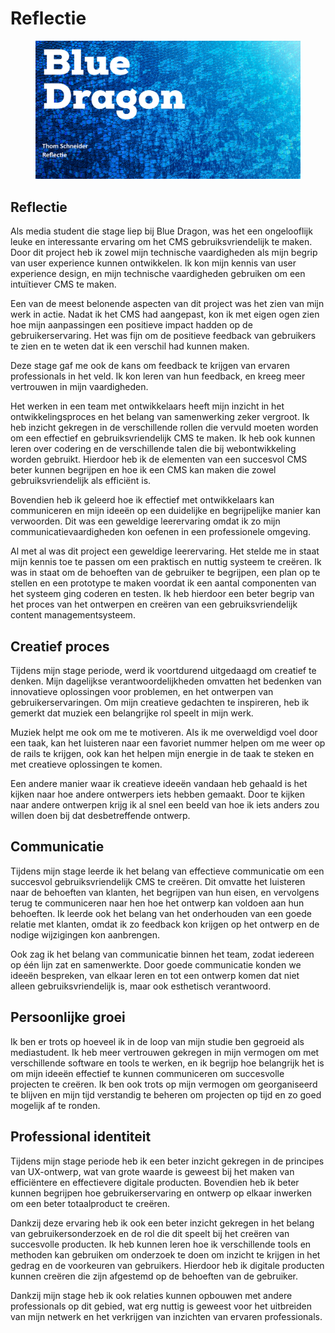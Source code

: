 # Reflectie

<figure><img src="../.gitbook/assets/vakreflectie.png" alt=""><figcaption></figcaption></figure>

## Reflectie

Als media student die stage liep bij Blue Dragon, was het een ongelooflijk leuke en interessante ervaring om het CMS gebruiksvriendelijk te maken. Door dit project heb ik zowel mijn technische vaardigheden als mijn begrip van user experience kunnen ontwikkelen. Ik kon mijn kennis van user experience design, en mijn technische vaardigheden gebruiken om een intuïtiever CMS te maken.

Een van de meest belonende aspecten van dit project was het zien van mijn werk in actie. Nadat ik het CMS had aangepast, kon ik met eigen ogen zien hoe mijn aanpassingen een positieve impact hadden op de gebruikerservaring. Het was fijn om de positieve feedback van gebruikers te zien en te weten dat ik een verschil had kunnen maken.

Deze stage gaf me ook de kans om feedback te krijgen van ervaren professionals in het veld. Ik kon leren van hun feedback, en kreeg meer vertrouwen in mijn vaardigheden. &#x20;

Het werken in een team met ontwikkelaars heeft mijn inzicht in het ontwikkelingsproces en het belang van samenwerking zeker vergroot. Ik heb inzicht gekregen in de verschillende rollen die vervuld moeten worden om een effectief en gebruiksvriendelijk CMS te maken. Ik heb ook kunnen leren over codering en de verschillende talen die bij webontwikkeling worden gebruikt. Hierdoor heb ik de elementen van een succesvol CMS beter kunnen begrijpen en hoe ik een CMS kan maken die zowel gebruiksvriendelijk als efficiënt is.

Bovendien heb ik geleerd hoe ik effectief met ontwikkelaars kan communiceren en mijn ideeën op een duidelijke en begrijpelijke manier kan verwoorden. Dit was een geweldige leerervaring omdat ik zo mijn communicatievaardigheden kon oefenen in een professionele omgeving.

Al met al was dit project een geweldige leerervaring. Het stelde me in staat mijn kennis toe te passen om een praktisch en nuttig systeem te creëren. Ik was in staat om de behoeften van de gebruiker te begrijpen, een plan op te stellen en een prototype te maken voordat ik een aantal componenten van het systeem ging coderen en testen. Ik heb hierdoor een beter begrip van het proces van het ontwerpen en creëren van een gebruiksvriendelijk content managementsysteem.

## Creatief proces

Tijdens mijn stage periode, werd ik voortdurend uitgedaagd om creatief te denken. Mijn dagelijkse verantwoordelijkheden omvatten het bedenken van innovatieve oplossingen voor problemen, en het ontwerpen van gebruikerservaringen. Om mijn creatieve gedachten te inspireren, heb ik gemerkt dat muziek een belangrijke rol speelt in mijn werk.

Muziek helpt me ook om me te motiveren. Als ik me overweldigd voel door een taak, kan het luisteren naar een favoriet nummer helpen om me weer op de rails te krijgen, ook kan het helpen mijn energie in de taak te steken en met creatieve oplossingen te komen.

Een andere manier waar ik creatieve ideeën vandaan heb gehaald is het kijken naar hoe andere ontwerpers iets hebben gemaakt. Door te kijken naar andere ontwerpen krijg ik al snel een beeld van hoe ik iets anders zou willen doen bij dat desbetreffende ontwerp.

## Communicatie

Tijdens mijn stage leerde ik het belang van effectieve communicatie om een succesvol gebruiksvriendelijk CMS te creëren. Dit omvatte het luisteren naar de behoeften van klanten, het begrijpen van hun eisen, en vervolgens terug te communiceren naar hen hoe het ontwerp kan voldoen aan hun behoeften. Ik leerde ook het belang van het onderhouden van een goede relatie met klanten, omdat ik zo feedback kon krijgen op het ontwerp en de nodige wijzigingen kon aanbrengen.

Ook zag ik het belang van communicatie binnen het team, zodat iedereen op één lijn zat en samenwerkte. Door goede communicatie konden we ideeën bespreken, van elkaar leren en tot een ontwerp komen dat niet alleen gebruiksvriendelijk is, maar ook esthetisch verantwoord.

## Persoonlijke groei

Ik ben er trots op hoeveel ik in de loop van mijn studie ben gegroeid als mediastudent. Ik heb meer vertrouwen gekregen in mijn vermogen om met verschillende software en tools te werken, en ik begrijp hoe belangrijk het is om mijn ideeën effectief te kunnen communiceren om succesvolle projecten te creëren. Ik ben ook trots op mijn vermogen om georganiseerd te blijven en mijn tijd verstandig te beheren om projecten op tijd en zo goed mogelijk af te ronden.

## Professional identiteit

Tijdens mijn stage periode heb ik een beter inzicht gekregen in de principes van UX-ontwerp, wat van grote waarde is geweest bij het maken van efficiëntere en effectievere digitale producten. Bovendien heb ik beter kunnen begrijpen hoe gebruikerservaring en ontwerp op elkaar inwerken om een beter totaalproduct te creëren.

Dankzij deze ervaring heb ik ook een beter inzicht gekregen in het belang van gebruikersonderzoek en de rol die dit speelt bij het creëren van succesvolle producten. Ik heb kunnen leren hoe ik verschillende tools en methoden kan gebruiken om onderzoek te doen om inzicht te krijgen in het gedrag en de voorkeuren van gebruikers. Hierdoor heb ik digitale producten kunnen creëren die zijn afgestemd op de behoeften van de gebruiker.&#x20;

Dankzij mijn stage heb ik ook relaties kunnen opbouwen met andere professionals op dit gebied, wat erg nuttig is geweest voor het uitbreiden van mijn netwerk en het verkrijgen van inzichten van ervaren professionals.
